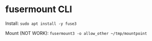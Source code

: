 # fusermount CLI

Install: `sudo apt install -y fuse3`

Mount (NOT WORK): `fusermount3 -o allow_other ~/tmp/mountpoint`

